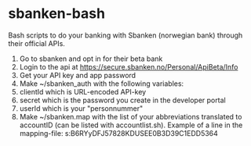 # sbanken-bash
Bash scripts to do your banking with Sbanken (norwegian bank) through their official APIs.

1. Go to sbanken and opt in for their beta bank
2. Login to the api at https://secure.sbanken.no/Personal/ApiBeta/Info
3. Get your API key and app password
4. Make ~/sbanken_auth with the following variables:
  1. clientId which is URL-encoded API-key
  2. secret which is the password you create in the developer portal
  3. userId which is your "personnummer"
5. Make ~/sbanken.map with the list of your abbreviations translated to accountID (can be listed with accountlist.sh). Example of a line in the mapping-file: s:B6RYyDFJ57828KDUSEE0B3D39C1EDD5364

